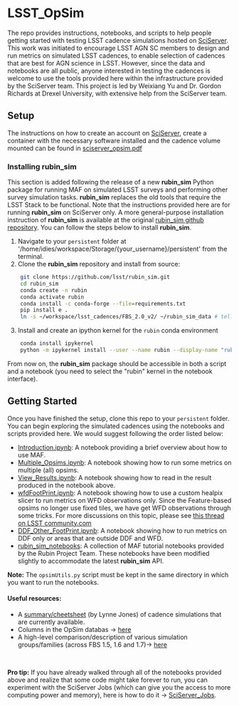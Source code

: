 # LSST_OpSim 
The repo provides instructions, notebooks, and scripts to help people
getting started with testing LSST cadence simulations hosted on
[SciServer](http://www.sciserver.org/). This work was initiated to
encourage LSST AGN SC members to design and run metrics on simulated
LSST cadences, to enable selection of cadences that are best for AGN
science in LSST. However, since the data and notebooks are all public,
anyone interested in testing the cadences is welcome to use the tools
provided here within the infrastructure provided by the SciServer
team. This project is led by Weixiang Yu and Dr. Gordon Richards at
Drexel University, with extensive help from the SciServer team.

## Setup
The instructions on how to create an account on
[SciServer](http://www.sciserver.org/), create a container with the
necessary software installed and the cadence volume mounted can be
found in [sciserver_opsim.pdf](./sciserver_opsim.pdf)

### Installing **rubin_sim** 
This section is added following the release of a new **rubin_sim** Python package for running MAF on simulated LSST surveys and performing other survey simulation tasks. **rubin_sim** replaces the old tools that require the LSST Stack to be functional. Note that the instructions provided here are for running **rubin_sim** on SciServer only. A more general-purpose installation instruction of **rubin_sim** is available at the original [rubin_sim github repository](https://github.com/lsst/rubin_sim). You can follow the steps below to install **rubin_sim**.

1. Navigate to your `persistent` folder at '/home/idies/workspace/Storage/{your_username}/persistent' from the terminal.
2. Clone the **rubin_sim** repository and install from source:

```sh
    git clone https://github.com/lsst/rubin_sim.git
    cd rubin_sim
    conda create -n rubin
    conda activate rubin
    conda install -c conda-forge --file=requirements.txt
    pip install e .
    ln -s ~/workspace/lsst_cadences/FBS_2.0_v2/ ~/rubin_sim_data # tell rubin_sim where to find data
```

3. Install and create an ipython kernel for the `rubin` conda environment

```sh
    conda install ipykernel
    python -m ipykernel install --user --name rubin --display-name "rubin"
```

From now on, the **rubin_sim** package should be accessible in both a script and a notebook (you need to select the "rubin" kernel in the notebook interface). 

## Getting Started
Once you have finished the setup, clone this repo to your `persistent`
folder. You can begin exploring the simulated cadences using the
notebooks and scripts provided here. We would suggest following the
order listed below:

- [Introduction.ipynb](./Scripts_NBs/00_Introduction.ipynb): A notebook providing a brief overview about how to use MAF.
- [Multiple_Opsims.ipynb](./Scripts_NBs/01_Multiple_Opsims.ipynb): A notebook showing how to run some metrics on multiple (all) opsims. 
- [View_Results.ipynb](./Scripts_NBs/02_View_Results.ipynb): A notebook showing how to read in the result produced in the notebook above.
- [wfdFootPrint.ipynb](./Scripts_NBs/04_wfdFootPrint.ipynb): A notebook showing how to use a custom healpix slicer to run metrics on WFD observations only. Since the Feature-based opsims no longer use fixed tiles, we have get WFD observations through some tricks. For more discussions on this topic, please see [this thread on LSST community.com](https://community.lsst.org/t/wfd-metrics-with-the-fbs-output/3970/7)
- [DDF_Other_FootPrint.ipynb](./Scripts_NBs/03_DDF_Other_FootPrint.ipynb): A notebook showing how to run metrics on DDF only or areas that are outside DDF and WFD.
- [rubin_sim_notebooks](./rubin_sim_notebooks/maf_tutorial): A collection of MAF tutorial notebooks provided by the Rubin Project Team. These notebooks have been modified slightly to accommodate the latest **rubin_sim** API.

**Note:** The `opsimUtils.py` script must be kept in the same directory in which you want to run the notebooks.

<!-- Once you are a MAF pro, you can learn more about MAF from [sims_maf_contrib github repo](https://github.com/LSST-nonproject/sims_maf_contrib). For details on the most recent release of LSST cadence simulation, please refer to the [FBS_1.4 thread](https://community.lsst.org/t/january-2020-update-fbs-1-4-runs/4006/6), [FBS_1.5 thread](https://community.lsst.org/t/may-update-bonus-fbs-1-5-release/4139), [FBS_1.6 thread](https://community.lsst.org/t/fbs-1-6-release-august-2020/4423) and [FBS_1.7 thread](https://community.lsst.org/t/survey-simulations-v1-7-release-january-2021/4660) on LSST Community page. (Note that FBS 1.4 simulations have been superceded by runs in 1.5, 1.6 or 1.7, the link above is only for reference purpose.)
 -->
#### Useful resources:
- A [summary/cheetsheet](https://github.com/lsst-pst/pstn-051/blob/master/Cheat_Sheet.md) (by Lynne Jones) of cadence simulations that are currently available.
- Columns in the OpSim databas -> [here](https://github.com/lsst/sims_featureScheduler)
- A high-level comparison/description of various simulation groups/families (across FBS 1.5, 1.6 and 1.7)-> [here](https://github.com/lsst-pst/survey_strategy/blob/master/fbs_1.7/SummaryInfo.ipynb)

<br>

__Pro tip:__ If you have already walked through all of the notebooks provided above and realize 
that some code might take forever to run, you can experiment with the SciServer Jobs 
(which can give you the access to more computing power and memory), here is how to 
do it -> [SciServer_Jobs](./SciServer_Jobs.pdf). 
